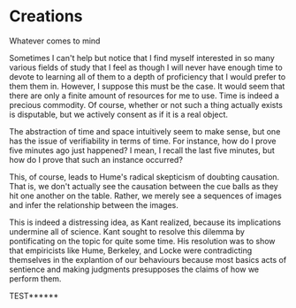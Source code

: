 Creations
=========

Whatever comes to mind

Sometimes I can't help but notice that I find myself interested in so many various fields of study that I feel as though I will never have enough time to devote to learning all of them to a depth of proficiency that I would prefer to them them in. However, I suppose this must be the case. It would seem that there are only a finite amount of resources for me to use. Time is indeed a precious commodity. Of course, whether or not such a thing actually exists is disputable, but we actively consent as if it is a real object. 

The abstraction of time and space intuitively seem to make sense, but one has the issue of verifiability in terms of time. For instance, how do I prove five minutes ago just happened? I mean, I recall the last five minutes, but how do I prove that such an instance occurred?

This, of course, leads to Hume's radical skepticism of doubting causation. That is, we don't actually see the causation between the cue balls as they hit one another on the table. Rather, we merely see a sequences of images and infer the relationship between the images. 

This is indeed a distressing idea, as Kant realized, because its implications undermine all of science. Kant sought to resolve this dilemma by pontificating on the topic for quite some time. His resolution was to show that empiricists like Hume, Berkeley, and Locke were contradicting themselves in the explantion of our behaviours because most basics acts of sentience and making judgments presupposes the claims of how we perform them.


TEST******
